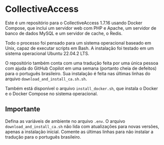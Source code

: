 # CollectiveAccess
Este é um repositório para o CollectiveAccess 1.7.16 usando Docker Compose, que inclui um servidor web com PHP e Apache, um servidor de banco de dados MySQL e um servidor de cache, o Redis.

Todo o processo foi pensado para um sistema operacional baseado em Unix, capaz de executar scripts em Bash. A instalação foi testado em um sistema operacional Ubuntu 22.04.2 LTS.

O repositório também conta com uma tradução feita por uma única pessoa com ajuda do GitHub Copilot em uma semana (portanto cheia de defeitos) para o português brasileiro. Sua instalação é feita nas últimas linhas do arquivo `download_and_install_ca.sh.sh`.

Também está disponível o arquivo `install_docker.sh`, que instala o Docker e o Docker Compose no sistema operacional.

## Importante
Defina as variáveis de ambiente no arquivo `.env`.
O arquivo `download_and_install_ca.sh` não lida com atualizações para novas versões, apenas a instalação inicial. Comente as últimas linhas para não instalar a tradução para o português brasileiro.
